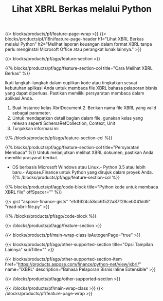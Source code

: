 ﻿---
title: Lihat XBRL Berkas melalui Python
description: Contoh kode untuk XBRL melihat file. Gunakan kode contoh API untuk melihat berkas XBRL kumpulan dalam aplikasi berbasis Python. 
url: /id/python-net/view/xbrl/
family: finance
platformtag: python
feature: view
informat: XBRL
outformat: 
otherformats: 
---
{{< blocks/products/pf/feature-page-wrap >}}
{{< blocks/products/pf/i18n/feature-page-header h1="Lihat XBRL Berkas melalui Python" h2="Melihat laporan keuangan dalam format XBRL tanpa perlu menginstal Microsoft Office atau perangkat lunak lainnya." >}}

{{< blocks/products/pf/agp/feature-section >}}

{{% blocks/products/pf/agp/feature-section-col title="Cara Melihat XBRL Berkas" %}}

Ikuti langkah-langkah dalam cuplikan kode atau tingkatkan sesuai kebutuhan aplikasi Anda untuk membaca file XBRL bahasa pelaporan bisnis yang dapat diperluas. Pastikan memiliki persyaratan membaca dalam aplikasi Anda.

1. Buat Instance kelas XbrlDocument.2. Berikan nama file XBRL yang valid sebagai parameter.
3. Untuk mendapatkan detail bagian dalam file, gunakan kelas yang relevan seperti SchemaRefCollection, Context, Unit
4. Tunjukkan informasi ini

{{% /blocks/products/pf/agp/feature-section-col %}}

{{% blocks/products/pf/agp/feature-section-col title="Persyaratan Membaca" %}}
Untuk melanjutkan melihat XBRL dokumen, pastikan Anda memiliki prasyarat berikut. 
- OS berbasis Microsoft Windows atau Linux.- Python 3.5 atau lebih baru.- Aspose.Finance untuk Python yang dirujuk dalam proyek Anda.{{% /blocks/products/pf/agp/feature-section-col %}}

{{% blocks/products/pf/agp/code-block title="Python kode untuk membaca XBRL file" offSpacer="" %}}

{{< gist "aspose-finance-gists" "e1df624c58dc6f522a87f29ceb041dd9" "read-xbrl-file.py" >}}

{{% /blocks/products/pf/agp/code-block %}}

{{< /blocks/products/pf/agp/feature-section >}}

{{< blocks/products/pf/main-wrap-class isAutogenPage="true" >}}

{{< blocks/products/pf/agp/other-supported-section title="Opsi Tampilan Lainnya" subTitle="" >}}

{{< blocks/products/pf/agp/other-supported-section-item href="https://products.aspose.com/finance/python-net/view/ixbrl/" name="iXBRL" description="Bahasa Pelaporan Bisnis Inline Extensible" >}}

{{< /blocks/products/pf/agp/other-supported-section >}}

{{< /blocks/products/pf/main-wrap-class >}}
{{< /blocks/products/pf/feature-page-wrap >}}